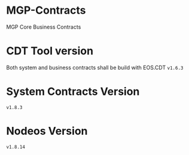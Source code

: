 # MGP-Contracts
MGP Core Business Contracts

# CDT Tool version
Both system and business contracts shall be build with EOS.CDT ```v1.6.3```

# System Contracts Version
```v1.8.3```

# Nodeos Version
```v1.8.14```